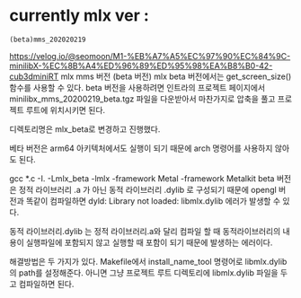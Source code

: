 # currently mlx ver :
	(beta)mms_202020219
https://velog.io/@seomoon/M1-%EB%A7%A5%EC%97%90%EC%84%9C-minilibX-%EC%8B%A4%ED%96%89%ED%95%98%EA%B8%B0-42-cub3dminiRT
mlx mms 버전 (beta 버전)
mlx beta 버전에서는 get_screen_size() 함수를 사용할 수 있다. beta 버전을 사용하려면 인트라의 프로젝트 페이지에서 minilibx_mms_20200219_beta.tgz 파일을 다운받아서
마찬가지로 압축을 풀고 프로젝트 루트에 위치시키면 된다.

디렉토리명은 mlx_beta로 변경하고 진행했다.

베타 버전은 arm64 아키텍처에서도 실행이 되기 때문에
arch 명령어를 사용하지 않아도 된다.

gcc *.c -I. -Lmlx_beta -lmlx -framework Metal -framework Metalkit
beta 버전은 정적 라이브러리 .a 가 아닌 동적 라이브러리 .dylib 로 구성되기 때문에
opengl 버전과 똑같이 컴파일하면 dyld: Library not loaded: libmlx.dylib 에러가 발생할 수 있다.

동적 라이브러리.dylib 는 정적 라이브러리.a와 달리
컴파일 할 때 동적라이브러리의 내용이 실행파일에 포함되지 않고
실행할 때 포함이 되기 때문에 발생하는 에러이다.

해결방법은 두 가지가 있다.
Makefile에서 install_name_tool 명령어로
libmlx.dylib의 path를 설정해준다.
아니면 그냥 프로젝트 루트 디렉토리에 libmlx.dylib 파일을 두고 컴파일하면 된다.



